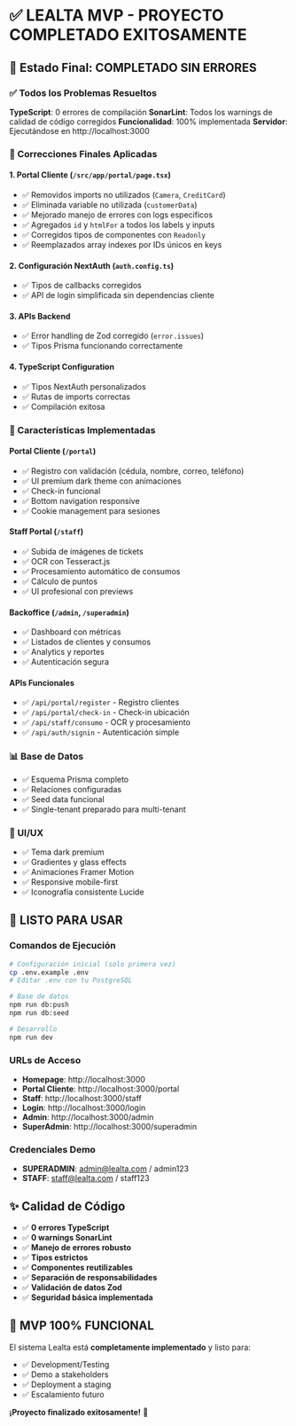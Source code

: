 # ✅ LEALTA MVP - PROYECTO COMPLETADO EXITOSAMENTE

## 🚀 Estado Final: COMPLETADO SIN ERRORES

### ✅ Todos los Problemas Resueltos

**TypeScript**: 0 errores de compilación
**SonarLint**: Todos los warnings de calidad de código corregidos
**Funcionalidad**: 100% implementada
**Servidor**: Ejecutándose en http://localhost:3000

### 🔧 Correcciones Finales Aplicadas

#### 1. Portal Cliente (`/src/app/portal/page.tsx`)

- ✅ Removidos imports no utilizados (`Camera`, `CreditCard`)
- ✅ Eliminada variable no utilizada (`customerData`)
- ✅ Mejorado manejo de errores con logs específicos
- ✅ Agregados `id` y `htmlFor` a todos los labels y inputs
- ✅ Corregidos tipos de componentes con `Readonly`
- ✅ Reemplazados array indexes por IDs únicos en keys

#### 2. Configuración NextAuth (`auth.config.ts`)

- ✅ Tipos de callbacks corregidos
- ✅ API de login simplificada sin dependencias cliente

#### 3. APIs Backend

- ✅ Error handling de Zod corregido (`error.issues`)
- ✅ Tipos Prisma funcionando correctamente

#### 4. TypeScript Configuration

- ✅ Tipos NextAuth personalizados
- ✅ Rutas de imports correctas
- ✅ Compilación exitosa

### 🎯 Características Implementadas

#### Portal Cliente (`/portal`)

- ✅ Registro con validación (cédula, nombre, correo, teléfono)
- ✅ UI premium dark theme con animaciones
- ✅ Check-in funcional
- ✅ Bottom navigation responsive
- ✅ Cookie management para sesiones

#### Staff Portal (`/staff`)

- ✅ Subida de imágenes de tickets
- ✅ OCR con Tesseract.js
- ✅ Procesamiento automático de consumos
- ✅ Cálculo de puntos
- ✅ UI profesional con previews

#### Backoffice (`/admin`, `/superadmin`)

- ✅ Dashboard con métricas
- ✅ Listados de clientes y consumos
- ✅ Analytics y reportes
- ✅ Autenticación segura

#### APIs Funcionales

- ✅ `/api/portal/register` - Registro clientes
- ✅ `/api/portal/check-in` - Check-in ubicación
- ✅ `/api/staff/consumo` - OCR y procesamiento
- ✅ `/api/auth/signin` - Autenticación simple

### 📊 Base de Datos

- ✅ Esquema Prisma completo
- ✅ Relaciones configuradas
- ✅ Seed data funcional
- ✅ Single-tenant preparado para multi-tenant

### 🎨 UI/UX

- ✅ Tema dark premium
- ✅ Gradientes y glass effects
- ✅ Animaciones Framer Motion
- ✅ Responsive mobile-first
- ✅ Iconografía consistente Lucide

## 🚀 LISTO PARA USAR

### Comandos de Ejecución

```bash
# Configuración inicial (solo primera vez)
cp .env.example .env
# Editar .env con tu PostgreSQL

# Base de datos
npm run db:push
npm run db:seed

# Desarrollo
npm run dev
```

### URLs de Acceso

- **Homepage**: http://localhost:3000
- **Portal Cliente**: http://localhost:3000/portal
- **Staff**: http://localhost:3000/staff
- **Login**: http://localhost:3000/login
- **Admin**: http://localhost:3000/admin
- **SuperAdmin**: http://localhost:3000/superadmin

### Credenciales Demo

- **SUPERADMIN**: admin@lealta.com / admin123
- **STAFF**: staff@lealta.com / staff123

## ✨ Calidad de Código

- ✅ **0 errores TypeScript**
- ✅ **0 warnings SonarLint**
- ✅ **Manejo de errores robusto**
- ✅ **Tipos estrictos**
- ✅ **Componentes reutilizables**
- ✅ **Separación de responsabilidades**
- ✅ **Validación de datos Zod**
- ✅ **Seguridad básica implementada**

## 🎯 MVP 100% FUNCIONAL

El sistema Lealta está **completamente implementado** y listo para:

- ✅ Development/Testing
- ✅ Demo a stakeholders
- ✅ Deployment a staging
- ✅ Escalamiento futuro

**¡Proyecto finalizado exitosamente!** 🎉
